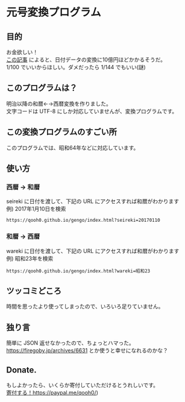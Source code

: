 # 元号変換プログラム

## 目的

お金欲しい！  
[この記事](http://www.yomiuri.co.jp/politics/20180520-OYT1T50149.html) によると、日付データの変換に10億円ほどかかるそうだ。  
1/100 でいいからほしい。ダメだったら 1/144 でもいい(謎)

## このプログラムは？

明治以降の和暦←→西暦変換を作りました。  
文字コードは UTF-8 にしか対応していませんが、変換プログラムです。

## この変換プログラムのすごい所

このプログラムでは、昭和64年などに対応しています。

## 使い方

### 西暦 → 和暦

seireki に日付を渡して、下記の URL にアクセスすれば和暦がわかります   
例) 2017年1月10日を検索

`https://qooh0.github.io/gengo/index.html?seireki=20170110`

### 和暦 → 西暦

wareki に日付を渡して、下記の URL にアクセスすれば和暦がわかります   
例) 昭和23年を検索

`https://qooh0.github.io/gengo/index.html?wareki=昭和23`

## ツッコミどころ

時間を思ったより使ってしまったので、いろいろ足りていません。  

## 独り言

簡単に JSON 返せなかったので、ちょっとハマった。  
https://firegoby.jp/archives/6631 とか使うと幸せになれるのかな？

## Donate.

もしよかったら、いくらか寄付していただけるとうれしいです。  
[寄付する！]()https://paypal.me/qooh0/)
